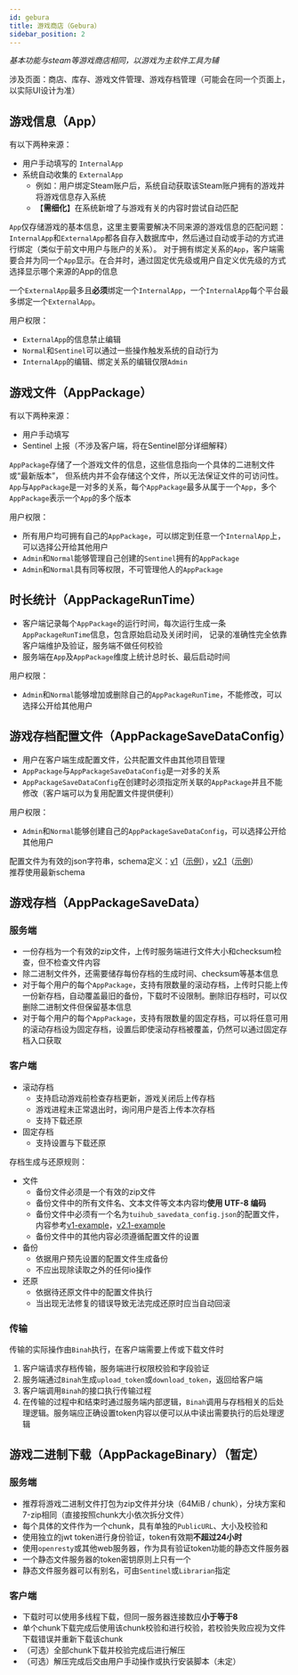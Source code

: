 ```yaml
---
id: gebura
title: 游戏商店（Gebura）
sidebar_position: 2
---
```


*基本功能与steam等游戏商店相同，以游戏为主软件工具为辅*

涉及页面：商店、库存、游戏文件管理、游戏存档管理（可能会在同一个页面上，以实际UI设计为准）

## 游戏信息（App）

有以下两种来源：

- 用户手动填写的 `InternalApp`
- 系统自动收集的 `ExternalApp`
  - 例如：用户绑定Steam账户后，系统自动获取该Steam账户拥有的游戏并将游戏信息存入系统
  - 【**需细化**】在系统新增了与游戏有关的内容时尝试自动匹配

`App`仅存储游戏的基本信息，这里主要需要解决不同来源的游戏信息的匹配问题：
`InternalApp`和`ExternalApp`都各自存入数据库中，然后通过自动或手动的方式进行绑定（类似于前文中用户与账户的关系）。
对于拥有绑定关系的`App`，客户端需要合并为同一个`App`显示。在合并时，通过固定优先级或用户自定义优先级的方式选择显示哪个来源的App的信息

一个`ExternalApp`最多且**必须**绑定一个`InternalApp`，一个`InternalApp`每个平台最多绑定一个`ExternalApp`。

用户权限：
- `ExternalApp`的信息禁止编辑
- `Normal`和`Sentinel`可以通过一些操作触发系统的自动行为
- `InternalApp`的编辑、绑定关系的编辑仅限`Admin`

## 游戏文件（AppPackage）

有以下两种来源：

- 用户手动填写
- Sentinel 上报（不涉及客户端，将在Sentinel部分详细解释）

`AppPackage`存储了一个游戏文件的信息，这些信息指向一个具体的二进制文件或“最新版本”，
但系统内并不会存储这个文件，所以无法保证文件的可访问性。  
`App`与`AppPackage`是一对多的关系，每个`AppPackage`最多从属于一个`App`，多个`AppPackage`表示一个`App`的多个版本

用户权限：
- 所有用户均可拥有自己的`AppPackage`，可以绑定到任意一个`InternalApp`上，可以选择公开给其他用户
- `Admin`和`Normal`能够管理自己创建的`Sentinel`拥有的`AppPackage`
- `Admin`和`Normal`具有同等权限，不可管理他人的`AppPackage`

## 时长统计（AppPackageRunTime）

- 客户端记录每个`AppPackage`的运行时间，每次运行生成一条`AppPackageRunTime`信息，包含原始启动及关闭时间， 记录的准确性完全依靠客户端维护及验证，服务端不做任何校验  
- 服务端在`App`及`AppPackage`维度上统计总时长、最后启动时间

用户权限：
- `Admin`和`Normal`能够增加或删除自己的`AppPackageRunTime`，不能修改，可以选择公开给其他用户

## 游戏存档配置文件（AppPackageSaveDataConfig）

- 用户在客户端生成配置文件，公共配置文件由其他项目管理
- `AppPackage`与`AppPackageSaveDataConfig`是一对多的关系
- `AppPackageSaveDataConfig`在创建时必须指定所关联的`AppPackage`并且不能修改（客户端可以为复用配置文件提供便利）

用户权限：
- `Admin`和`Normal`能够创建自己的`AppPackageSaveDataConfig`，可以选择公开给其他用户

配置文件为有效的json字符串，schema定义：[v1](https://tuihub.github.io/protos/schemas/savedata/v1.json)（[示例](https://tuihub.github.io/protos/schemas/savedata/v1-example.json)），[v2.1](https://tuihub.github.io/protos/schemas/savedata/v2.1.json)（[示例](https://tuihub.github.io/protos/schemas/savedata/v2.1-example.json)）  
推荐使用最新schema

## 游戏存档（AppPackageSaveData）

### 服务端

- 一份存档为一个有效的zip文件，上传时服务端进行文件大小和checksum检查，但不检查文件内容
- 除二进制文件外，还需要储存每份存档的生成时间、checksum等基本信息
- 对于每个用户的每个`AppPackage`，支持有限数量的滚动存档，上传时只能上传一份新存档，自动覆盖最旧的备份，下载时不设限制。删除旧存档时，可以仅删除二进制文件但保留基本信息
- 对于每个用户的每个`AppPackage`，支持有限数量的固定存档，可以将任意可用的滚动存档设为固定存档，设置后即使滚动存档被覆盖，仍然可以通过固定存档入口获取

### 客户端

- 滚动存档
  - 支持启动游戏前检查存档更新，游戏关闭后上传存档
  - 游戏进程未正常退出时，询问用户是否上传本次存档
  - 支持下载还原
- 固定存档
  - 支持设置与下载还原

存档生成与还原规则：

- 文件
  - 备份文件必须是一个有效的zip文件
  - 备份文件中的所有文件名、文本文件等文本内容均**使用 UTF-8 编码**
  - 备份文件中必须有一个名为`tuihub_savedata_config.json`的配置文件，内容参考[v1-example](https://tuihub.github.io/protos/schemas/savedata/v1-example.json)，[v2.1-example](https://tuihub.github.io/protos/schemas/savedata/v2.1-example.json)
  - 备份文件中的其他内容必须遵循配置文件的设置
- 备份
  - 依据用户预先设置的配置文件生成备份
  - 不应出现除读取之外的任何io操作
- 还原
  - 依据待还原文件中的配置文件执行
  - 当出现无法修复的错误导致无法完成还原时应当自动回滚

### 传输

传输的实际操作由`Binah`执行，在客户端需要上传或下载文件时

1. 客户端请求存档传输，服务端进行权限校验和字段验证
2. 服务端通过`Binah`生成`upload_token`或`download_token`，返回给客户端
3. 客户端调用`Binah`的接口执行传输过程
4. 在传输的过程中和结束时通过服务端内部逻辑，`Binah`调用与存档相关的后处理逻辑。服务端应正确设置token内容以便可以从中读出需要执行的后处理逻辑

## 游戏二进制下载（AppPackageBinary）（暂定）

### 服务端

- 推荐将游戏二进制文件打包为zip文件并分块（64MiB / chunk），分块方案和7-zip相同（直接按照chunk大小依次拆分文件）
- 每个具体的文件作为一个chunk，具有单独的`PublicURL`、大小及校验和
- 使用独立的jwt token进行身份验证，token有效期**不超过24小时**
- 使用`openresty`或其他web服务器，作为具有验证token功能的静态文件服务器
- 一个静态文件服务器的token密钥原则上只有一个
- 静态文件服务器可以有别名，可由`Sentinel`或`Librarian`指定

### 客户端

- 下载时可以使用多线程下载，但同一服务器连接数应**小于等于8**
- 单个chunk下载完成后使用该chunk校验和进行校验，若校验失败应视为文件下载错误并重新下载该chunk
- （可选）全部chunk下载并校验完成后进行解压
- （可选）解压完成后交由用户手动操作或执行安装脚本（未定）